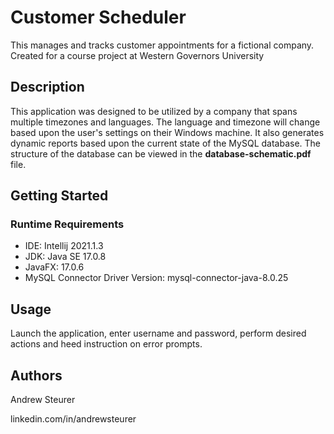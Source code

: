 # Customer Scheduler

This manages and tracks customer appointments for a fictional company. Created for a 
course project at Western Governors University

## Description

This application was designed to be utilized by a company that spans multiple timezones and languages.
The language and timezone will change based upon the user's settings on their Windows machine. It also generates
dynamic reports based upon the current state of the MySQL database. The structure of the database can be viewed in 
the **database-schematic.pdf** file. 

## Getting Started

### Runtime Requirements

* IDE: Intellij 2021.1.3
* JDK: Java SE 17.0.8
* JavaFX: 17.0.6
* MySQL Connector Driver Version: mysql-connector-java-8.0.25

## Usage

Launch the application, enter username and password, perform desired actions and heed instruction on error prompts.

## Authors

Andrew Steurer 

linkedin.com/in/andrewsteurer
